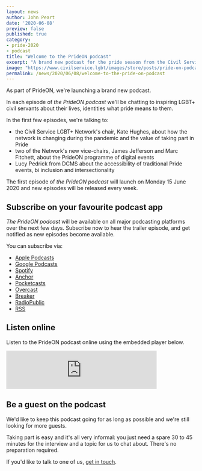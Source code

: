 ```yaml
---
layout: news
author: John Peart
date: '2020-06-08'
preview: false
published: true
category: 
- pride-2020
- podcast
title: "Welcome to the PrideON podcast"
excerpt: "A brand new podcast for the pride season from the Civil Service LGBT+ Network."
image: "https://www.civilservice.lgbt/images/store/posts/pride-on-podcast.png"
permalink: /news/2020/06/08/welcome-to-the-pride-on-podcast
---
```


As part of PrideON, we're launching a brand new podcast.

In each episode of *the PrideON podcast* we'll be chatting to inspiring LGBT+ civil servants about their lives, identities what pride means to them. 

In the first few episodes, we're talking to:

- the Civil Service LGBT+ Network's chair, Kate Hughes, about how the network is changing during the pandemic and the value of taking part in Pride
- two of the Network's new vice-chairs, James Jefferson and Marc Fitchett, about the PrideON programme of digital events
- Lucy Pedrick from DCMS about the accessibility of traditional Pride events, bi inclusion and intersectionality

The first episode of *the PrideON podcast* will launch on Monday 15 June 2020 and new episodes will be released every week.

## Subscribe on your favourite podcast app

*The PrideON podcast* will be available on all major podcasting platforms over the next few days. Subscribe now to hear the trailer episode, and get notified as new episodes become available.

You can subscribe via:

- [Apple Podcasts](https://podcasts.apple.com/gb/podcast/prideon-from-the-civil-service-lgbt-network/id1517317754)
- [Google Podcasts](https://www.google.com/podcasts?feed=aHR0cHM6Ly9hbmNob3IuZm0vcy8yMzlkZjg2NC9wb2RjYXN0L3Jzcw==)
- [Spotify](https://open.spotify.com/show/6qDk8KzMbhPJY7FjCnyECa)
- [Anchor](https://anchor.fm/civilservicelgbt)
- [Pocketcasts](https://pca.st/uyf7skc1)
- [Overcast](https://overcast.fm/itunes1517317754/prideon-from-the-civil-service-lgbt-network)
- [Breaker](https://www.breaker.audio/prideon-from-the-civil-service-lgbt-plus-network)
- [RadioPublic](https://radiopublic.com/prideon-from-the-civil-service-lg-WDa9pw)
- [RSS](https://anchor.fm/s/239df864/podcast/rss)

## Listen online

Listen to the PrideON podcast online using the embedded player below.

<iframe src="https://anchor.fm/civilservicelgbt/embed" height="102px" width="400px" frameborder="0" scrolling="no"></iframe>

## Be a guest on the podcast

We'd like to keep this podcast going for as long as possible and we're still looking for more guests.

Taking part is easy and it's all very informal: you just need a spare 30 to 45 minutes for the interview and a topic for us to chat about. There's no preparation required.

If you'd like to talk to one of us, [get in touch](/about/contact-us/). 
